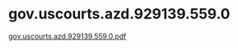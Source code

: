 # gov.uscourts.azd.929139.559.0

[gov.uscourts.azd.929139.559.0.pdf](gov%20uscourts%20azd%20929139%20559%200%208b37ed9b1c7c44c59ac9253b8afc80f5/gov.uscourts.azd.929139.559.0.pdf)